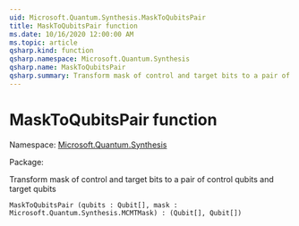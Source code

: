 ```yaml
---
uid: Microsoft.Quantum.Synthesis.MaskToQubitsPair
title: MaskToQubitsPair function
ms.date: 10/16/2020 12:00:00 AM
ms.topic: article
qsharp.kind: function
qsharp.namespace: Microsoft.Quantum.Synthesis
qsharp.name: MaskToQubitsPair
qsharp.summary: Transform mask of control and target bits to a pair of control qubits and target qubits
---
```


# MaskToQubitsPair function

Namespace: [Microsoft.Quantum.Synthesis](xref:Microsoft.Quantum.Synthesis)

Package: [](https://nuget.org/packages/)


Transform mask of control and target bits to a pair of control qubits and target qubits

```Q#
MaskToQubitsPair (qubits : Qubit[], mask : Microsoft.Quantum.Synthesis.MCMTMask) : (Qubit[], Qubit[])
```
